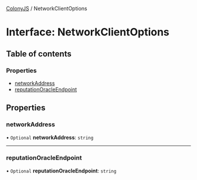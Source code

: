[ColonyJS](../README.md) / NetworkClientOptions

# Interface: NetworkClientOptions

## Table of contents

### Properties

- [networkAddress](NetworkClientOptions.md#networkaddress)
- [reputationOracleEndpoint](NetworkClientOptions.md#reputationoracleendpoint)

## Properties

### networkAddress

• `Optional` **networkAddress**: `string`

___

### reputationOracleEndpoint

• `Optional` **reputationOracleEndpoint**: `string`
